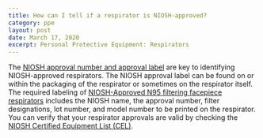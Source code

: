 ```yaml
---
title: How can I tell if a respirator is NIOSH-approved?
category: ppe
layout: post
date: March 17, 2020
excerpt: Personal Protective Equipment: Respirators
---
```


The [NIOSH approval number and approval label](https://www.cdc.gov/niosh/npptl/topics/respirators/disp_part/respsource1quest2.html) are key to identifying NIOSH-approved respirators. The NIOSH approval label can be found on or within the packaging of the respirator or sometimes on the respirator itself. The required labeling of [NIOSH-Approved N95 filtering facepiece respirators](https://www.cdc.gov/niosh/npptl/pdfs/N95-Infographic-Mask-Labeling-508.pdf) includes the NIOSH name, the approval number, filter designations, lot number, and model number to be printed on the respirator. You can verify that your respirator approvals are valid by checking the [NIOSH Certified Equipment List (CEL)](https://www.cdc.gov/niosh/npptl/topics/respirators/cel/default.html).
